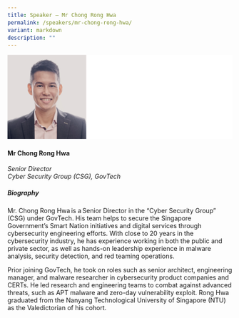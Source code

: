 ```yaml
---
title: Speaker – Mr Chong Rong Hwa
permalink: /speakers/mr-chong-rong-hwa/
variant: markdown
description: ""
---
```

![](/images/2024%20speakers/Chong_Rong_Hwa.png)
#### **Mr Chong Rong Hwa**

*Senior Director<br> Cyber Security Group (CSG), GovTech*

##### **Biography**
Mr. Chong Rong Hwa is a Senior Director in the “Cyber Security Group” (CSG) under GovTech. His team helps to secure the Singapore Government’s Smart Nation initiatives and digital services through cybersecurity engineering efforts. With close to 20 years in the cybersecurity industry, he has experience working in both the public and private sector, as well as hands-on leadership experience in malware analysis, security detection, and red teaming operations. 

Prior joining GovTech, he took on roles such as senior architect, engineering manager, and malware researcher in cybersecurity product companies and CERTs. He led research and engineering teams to combat against advanced threats, such as APT malware and zero-day vulnerability exploit. Rong Hwa graduated from the Nanyang Technological University of Singapore (NTU) as the Valedictorian of his cohort.
